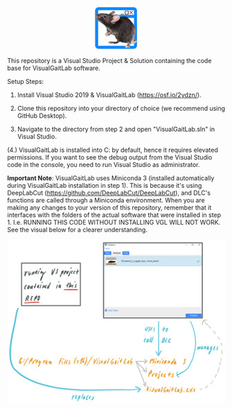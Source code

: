 <p align="center">
  <img src="https://github.com/Be-bo/VisualGaitLab/blob/master/logo.png" width="100" height="100">
</p>

This repository is a Visual Studio Project & Solution containing the code base for VisualGaitLab software.

Setup Steps:

1. Install Visual Studio 2019 & VisualGaitLab (https://osf.io/2ydzn/).

2. Clone this repository into your directory of choice (we recommend using GitHub Desktop).

3. Navigate to the directory from step 2 and open "VisualGaitLab.sln" in Visual Studio.

(4.) VisualGaitLab is installed into C: by default, hence it requires elevated permissions. If you want to see the debug output from the Visual Studio code in the console, you need to run Visual Studio as administrator.

<b>Important Note</b>: VisualGaitLab uses Miniconda 3 (installed automatically during VisualGaitLab installation in step 1). This is because it's using DeepLabCut (https://github.com/DeepLabCut/DeepLabCut), and DLC's functions are called through a Miniconda environment. When you are making any changes to your version of this repository, remember that it interfaces with the folders of the actual software that were installed in step 1. I.e. RUNNING THIS CODE WITHOUT INSTALLING VGL WILL NOT WORK. See the visual below for a clearer understanding.

![Visual](https://github.com/Be-bo/VisualGaitLab/blob/master/readme_visual.png)
